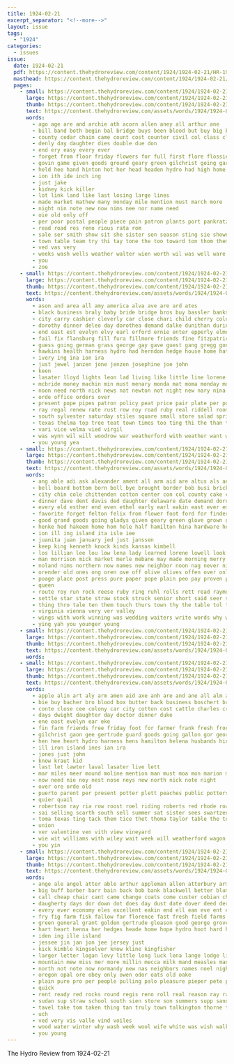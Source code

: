 ```yaml
---
title: 1924-02-21
excerpt_separator: "<!--more-->"
layout: issue
tags:
  - "1924"
categories:
  - issues
issue:
  date: 1924-02-21
  pdf: https://content.thehydroreview.com/content/1924/1924-02-21/HR-1924-02-21.pdf
  masthead: https://content.thehydroreview.com/content/1924/1924-02-21/masthead/HR-1924-02-21.jpg
  pages:
    - small: https://content.thehydroreview.com/content/1924/1924-02-21/small/HR-1924-02-21-01.jpg
      large: https://content.thehydroreview.com/content/1924/1924-02-21/large/HR-1924-02-21-01.jpg
      thumb: https://content.thehydroreview.com/content/1924/1924-02-21/thumbnails/HR-1924-02-21-01.jpg
      text: https://content.thehydroreview.com/assets/words/1924/1924-02-21/HR-1924-02-21-01.txt
      words:
        - ago age are and archie ath acorn allen aney all arthur ane
        - bill band both begin bal bridge buys been blood but buy big boys brown bridgeport ball bear best blade boy
        - county cedar chain came count cost counter civil col class clay
        - denly day daughter dies double due don
        - end ery easy every ever
        - forget from floor friday flowers for full first flore flossie few frost fore
        - govin game given goods ground geary green gilchrist going garber games good goon
        - held hee hand hinton hot her head headen hydro had high home handle hundred hint haid hard hardware haye hatfield hedges
        - ion ith ide inch ing
        - just jake
        - kidney kick killer
        - lot link land like last losing large lines
        - made market mathew many monday mile mention must march more
        - night nin note new now nims nee nor name need
        - oie old only off
        - per poor postal people piece pain patron plants port pankratz powder
        - read road res reno rious rata rom
        - sale ser smith show sit she sister sen season sting sie shown stove school store solid scott station score stretch state sery small stores stoves slove sever saturday sud sigg share see struck stoops stamps second side story
        - town table team try thi tay tone the too toward ton thom them tonic
        - ved vas very
        - weeks wash wells weather walter wien worth wil was well ware with window washington will work winners wees
        - you
        - zoe
    - small: https://content.thehydroreview.com/content/1924/1924-02-21/small/HR-1924-02-21-02.jpg
      large: https://content.thehydroreview.com/content/1924/1924-02-21/large/HR-1924-02-21-02.jpg
      thumb: https://content.thehydroreview.com/content/1924/1924-02-21/thumbnails/HR-1924-02-21-02.jpg
      text: https://content.thehydroreview.com/assets/words/1924/1924-02-21/HR-1924-02-21-02.txt
      words:
        - ason and area all amy america alva ave are ard ates
        - black business braly baby bride bridge bros buy bassler banks booker bore bright butler bostick blue been bottom bunch boucher bartgis brown bral baie bank
        - city carry cashier cleverly car close chari child cherry colony claude cull center cost corner cope corte caller carver certain cor crissman coffee
        - dorothy dinner deleo day dorothea demand dalke dunithan during dainty doctor davina dilly daughter down dimond dir
        - end east est evelyn elvy earl erford ernie enter epperly elmer
        - fail fix flansburg fill fura fillmore friends fine fitzpatrick farmer fresh first frank firm flag felton frances far fleeman full fire farm foster fost folks ford from filmore fore fortuna few for foreman
        - guess going german grass george gay gave guest gang gregg gone griffin
        - hawkins health harness hydro had herndon hedge house home hatfield has helm hie harry her hatchet hovel henry hardware
        - ivery ing ina ion ira
        - just jewel janzen jone jenzen josephine joe john
        - keen
        - lasater lloyd lights leon lad living like little line lorene less last leona
        - mcbride money machin min must menary monda mat moma monday more montana miles mills mons moore merry martha mcnary miller miss mar moe mules made man
        - noon need north nick news nat newton not night new nary nina nation now
        - orde office orders over
        - present pope pipes patron policy peat price pair plate per pop pleasant place peo paxton peal perfect pullens purchase plan past payne peden
        - ray regal renew rate rust row roy road ruby real riddell room ridge
        - south sylvester saturday stiles square small store salad spring smith seger sister sunshine still simpson stock season span safe sehr stump school swell scott sim special service ship sales sick sunday see sun shoe stone son
        - texas thelma top tree teat town times too ting thi the than trull trucks them tie ted tas
        - vari vice velma vied virgil
        - was wynn wil will woodrow war weatherford with weather want week williams walk warkentine wile weekly wallace wife weeks white way washington word while work ware
        - you young yea
    - small: https://content.thehydroreview.com/content/1924/1924-02-21/small/HR-1924-02-21-03.jpg
      large: https://content.thehydroreview.com/content/1924/1924-02-21/large/HR-1924-02-21-03.jpg
      thumb: https://content.thehydroreview.com/content/1924/1924-02-21/thumbnails/HR-1924-02-21-03.jpg
      text: https://content.thehydroreview.com/assets/words/1924/1924-02-21/HR-1924-02-21-03.txt
      words:
        - ang able adi ask alexander ament all arm aid are altus als and
        - bell board bottom born boll bye brought border bob busi brick boy bea bain band bert bund better books back best black bunch bus body bride bill blackwell been brande bush bandy basket both beat boys bradley ball bank brass bixler but
        - city chin cole chittenden cotton center con col county cake car comes collins come cooper christian clifford came courts counts cost childre clear corn coop carl cording cream claflin canyon carry can college chronic cousins cheap close
        - dinner dave dent davis ded daughter delaware date demand dorothy down dainty dise danan day days
        - every eld esther end even ethel early earl eakin east ever eme ember emon eiter
        - favorite forget felton felix from flower foot ford for finder frances few folks fairly funny fede free farm friday first
        - good grand goods going gladys given geary green glove grown ger game gin gilchrist glidewell gave groom garden
        - henke hed hakeem home hom hole half hamilton hina hardware hurt hater hydro hafer high hen had hobart henson hand her harves huge homa hope hinton hands handle herndon hae honor him hau hard hone has hume henry hail
        - ion ill ing island ita isle iee
        - juanita juan january jed just janssen
        - keep king kenneth knock kinds kansas kimbell
        - los lillian lee lou low lena lady learned lorene lowell look loretta lead lower left longer laura later list lover lenore lows like lies loose last love lex little
        - man morrison mick market merle mebane may made morning merry might money miles mille miss minister maid myers men mon more mil most melba merchan many maryland moment moi mis midget manor
        - noland nims northern now names new neighbor noon nag never nina news note near ned not night north noah
        - orender old ones ong oren ove off olive olives offen over only ola office oki
        - poage place post press pure paper pope plain peo pay proven plant plenty pho proce plows pot pauline pas prey ply phon price pound part per profit past potter
        - queen
        - route roy run rock reese ruby ring ruhl rolls rett read raymond ridenour rode rena richert raspberry regular rail red ranch rub res round rube
        - settle star state straw stock struck senior short said seer shown sales school spain seem santa son standing sin sell ser saar secret she shook scott seed such smith shin shall sale story score seber speaker set shorty sang sandlin saturday sup side sing say
        - thing thro tale ten them touch thurs town thy the table tol throw tha try tay tat take tate trip train thelma treasure truly tea thi tear than tell then
        - virginia vienna very ver valley
        - wings with work winning was wedding waiters write words why win well wise williams world washita will while wayne week works
        - ying yah you younger young
    - small: https://content.thehydroreview.com/content/1924/1924-02-21/small/HR-1924-02-21-04.jpg
      large: https://content.thehydroreview.com/content/1924/1924-02-21/large/HR-1924-02-21-04.jpg
      thumb: https://content.thehydroreview.com/content/1924/1924-02-21/thumbnails/HR-1924-02-21-04.jpg
      text: https://content.thehydroreview.com/assets/words/1924/1924-02-21/HR-1924-02-21-04.txt
      words:
    - small: https://content.thehydroreview.com/content/1924/1924-02-21/small/HR-1924-02-21-05.jpg
      large: https://content.thehydroreview.com/content/1924/1924-02-21/large/HR-1924-02-21-05.jpg
      thumb: https://content.thehydroreview.com/content/1924/1924-02-21/thumbnails/HR-1924-02-21-05.jpg
      text: https://content.thehydroreview.com/assets/words/1924/1924-02-21/HR-1924-02-21-05.txt
      words:
        - apple alin art aly arm amen aid axe anh are and ane all alm alva arthur ald
        - bie buy bacher bro blood box butter back business boschert brand boyd bowels best
        - conte close cee colony car city cotton cost cattle charles cradle cane call clerk clifford cate cartwright coffee che course come cos
        - days dwight daughter day doctor dinner duke
        - ene east evelyn ear eke
        - fin farm friends free friday foot for farmer frank fresh frock far from
        - gilchrist gaon gee gertrude guard goods going gallon gor george goldie ghost glenn glad gray
        - hen hee heart hydro harness hens hamilton helena husbands hinton hence homes home har head han
        - ill iron island ines ian ira
        - jones just john
        - know kraut kid
        - last let lawter laval lasater live lett
        - mar miles meer mound moline mention man must moa mon marion monday mile mean miller mak mare
        - now need nie noy nest nose neys new north nick note night
        - over ore orde old
        - puerto parent per present potter plett peaches public potters points pence pitzer pass pope
        - quier quail
        - robertson ray ria row roost roel riding roberts red rhode roa ree
        - sai selling scarth south sell summer sat sister sees swartzendruber sugar sea scott soe shoe spencer sunday swell sloan son sale smooth state smith saving standard spring states saturday
        - toma texas ting tack them tice thet thoma taylor table the too triplett trial
        - union
        - ver valentine ven vith view vineyard
        - wie wit williams with wiley wait week will weatherford wagon working wan western wells want warde work was west wish
        - you yin
    - small: https://content.thehydroreview.com/content/1924/1924-02-21/small/HR-1924-02-21-06.jpg
      large: https://content.thehydroreview.com/content/1924/1924-02-21/large/HR-1924-02-21-06.jpg
      thumb: https://content.thehydroreview.com/content/1924/1924-02-21/thumbnails/HR-1924-02-21-06.jpg
      text: https://content.thehydroreview.com/assets/words/1924/1924-02-21/HR-1924-02-21-06.txt
      words:
        - ange ale angel atter able arthur appleman allen atterbury arm all ach and aller ang awa alfalfa are ade
        - big buff barber barr bain back bob bank blackwell better blum balance brothers bruce been butts bale bunch barrell brown business begin bureau bury blue buy breath braly brought but bales broom books best bring
        - call cheap chair cant came change coats come custer cobian chas comb chie castle cedar cap cash city cal choice cotton can corn cane company
        - daugherty days dor down dot does day dust date dover deed dere dry dixie dress dinner daughter
        - every ever economy eles excellent eakin end ell ean eve ent even eastern eld
        - fry fig farm fisk fallow far florence fast fresh field farms fever full folks flowers flock fil fancy former fair farra fine fail fairly fell first for from friday few fred
        - green general grant golden gertrude gleason good george grover german gold grow gave griffin garrison goods groves glidewell goes
        - hart heart henna her hedges heade home hope hydro hoot hard hay hering harris homes hardware him hens hai head how hone heads hatfield hinton hurt hatch har house hand
        - iden ing ille island
        - jessee jin jan jon jee jersey just
        - kick kimble kingsolver know kline kingfisher
        - larger letter logan levy little long luck lena lange lodge line low last los list like lot lizzie land lulu ling
        - mountain mew miss mer more millin mecca milk mand measles many merchant magi must matic much mail march mine minor miller mouse monday miles montgomery market made mahood mule medford mony
        - north not note now normandy new nas neighbors names noel night
        - oregon opal ore obey only owen odor oats old oake
        - plain pure pro per people pulling palo pleasure pieper pete pitzer price place pennington por phon pounds
        - quick
        - rent ready red rocks round regis reno roll real reason ray rayo russell run rho rule rock rhode rou roy revel rocker rate rich
        - sudan sup straw school south sien store son summers supp sand show selling styles story silk shadow side sugar she stove sale sell shower stock season seed start sunday spring sewing state see sum sane sal sees single spencer sali strain stoves struck shall
        - tavel take tom taken thing tan truly town talkington thorne thea try the them than towns times tiss thomas
        - uch
        - ved very vis valle vind voiles
        - wood water winter why wash week wool wife white was wish walk wale with well wild work way want west woods will welcome wells wand while
        - you young
---
```


The Hydro Review from 1924-02-21

<!--more-->

